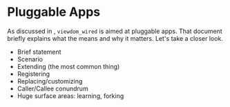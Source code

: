 # Pluggable Apps

As discussed in [](./why), `viewdom_wired` is aimed at pluggable apps.
That document briefly explains what the means and why it matters.
Let's take a closer look.

- Brief statement
- Scenario
- Extending (the most common thing)
- Registering
- Replacing/customizing
- Caller/Callee conundrum
- Huge surface areas: learning, forking
